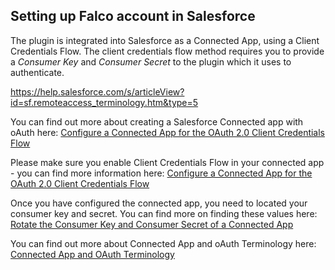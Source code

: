 ## Setting up Falco account in Salesforce
The plugin is integrated into Salesforce as a Connected App, using a Client Credentials Flow. The client credentials flow method requires you to provide a *Consumer Key* and *Consumer Secret* to the plugin which it uses to authenticate.  

https://help.salesforce.com/s/articleView?id=sf.remoteaccess_terminology.htm&type=5

You can find out more about creating a Salesforce Connected app with oAuth here: [Configure a Connected App for the OAuth 2.0 Client Credentials Flow](https://help.salesforce.com/s/articleView?id=sf.ev_relay_create_connected_app.htm&type=5)

Please make sure you enable Client Credentials Flow in your connected app - you can find more information here: [Configure a Connected App for the OAuth 2.0 Client Credentials Flow](https://help.salesforce.com/s/articleView?id=sf.connected_app_client_credentials_setup.htm&type=5)

Once you have configured the connected app, you need to located your consumer key and secret.  You can find more on finding these values here: [Rotate the Consumer Key and Consumer Secret of a Connected App](https://help.salesforce.com/s/articleView?id=sf.connected_app_rotate_consumer_details.htm&type=) 

You can find out more about Connected App and oAuth Terminology here: [Connected App and OAuth Terminology](https://help.salesforce.com/s/articleView?id=sf.remoteaccess_terminology.htm&type=5)
